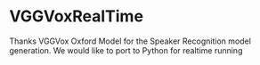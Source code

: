 # VGGVoxRealTime
Thanks VGGVox Oxford Model for the Speaker Recognition model generation. We would like to port to Python for realtime running

